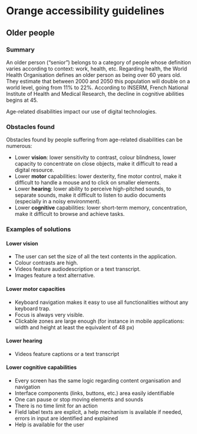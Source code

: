 # Orange accessibility guidelines
<h2 class="page-title">Older people</h2>

<script>$(document).ready(function () {
    setBreadcrumb([{"label":"Disability situations", "url": "./focus.html"},
        {"label":"Older people"}]);
    addSubMenu([
        {"label":"Cognitive disability","url":"focus-cognitif.html"},
        {"label":"Older people","url":"focus-seniors.html"}
    ]);
});</script>

<span data-menuitem="focus"></span>

### Summary

An older person (“senior”) belongs to a category of people whose definition varies according to context: work, health, etc. Regarding health, the World Health Organisation defines an older person as being over 60 years old. They estimate that between 2000 and 2050 this population will double on a world level, going from 11% to 22%. According to INSERM, French National Institute of Health and Medical Research, the decline in cognitive abilities begins at 45.

Age-related disabilities impact our use of digital technologies.

### Obstacles found

Obstacles found by people suffering from age-related disabilities can be numerous:

- Lower **vision**: lower sensitivity to contrast, colour blindness, lower capacity to concentrate on close objects, make it difficult to read a digital resource.
- Lower **motor** capabilities: lower dexterity, fine motor control, make it difficult to handle a mouse and to click on smaller elements.
- Lower **hearing**: lower ability to perceive high-pitched sounds, to separate sounds, make it difficult to listen to audio documents (especially in a noisy environment).
- Lower **cognitive** capabilities: lower short-term memory, concentration, make it difficult to browse and achieve tasks.

### Examples of solutions

#### Lower vision

- The user can set the size of all the text contents in the application.
- Colour contrasts are high.
- Videos feature audiodescription or a text transcript.
- Images feature a text alternative.

#### Lower motor capacities

- Keyboard navigation makes it easy to use all functionalities without any keyboard trap.
- Focus is always very visible.
- Clickable zones are large enough (for instance in mobile applications: width and height at least the equivalent of 48 px)

#### Lower hearing

- Videos feature captions or a text transcript

#### Lower cognitive capabilities

- Every screen has the same logic regarding content organisation and navigation
- Interface components (links, buttons, etc.) area easily identifiable
- One can pause or stop moving elements and sounds
- There is no time limit for an action
- Field label texts are explicit, a help mechanism is available if needed, errors in input are identified and explained
- Help is available for the user

<!--  This file is part of a11y-guidelines | Our vision of mobile & web accessibility guidelines and best practices, with valid/invalid examples.
 Copyright (C) 2016  Orange SA
 See the Creative Commons Legal Code Attribution-ShareAlike 3.0 Unported License for more details (LICENSE file). -->
